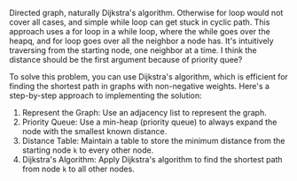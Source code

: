 Directed graph, naturally Dijkstra's algorithm. Otherwise for loop would not cover all cases, and simple while loop can get stuck in cyclic path. This approach uses a for loop in a while loop, where the while goes over the heapq, and for loop goes over all the neighbor a node has. It's intuitively traversing from the starting node, one neighbor at a time. I think the distance should be the first argument because of priority quee?

To solve this problem, you can use Dijkstra's algorithm, which is efficient for finding the shortest path in graphs with non-negative weights. Here's a step-by-step approach to implementing the solution:

1. Represent the Graph: Use an adjacency list to represent the graph.
1. Priority Queue: Use a min-heap (priority queue) to always expand the node with the smallest known distance.
1. Distance Table: Maintain a table to store the minimum distance from the starting node `k` to every other node.
1. Dijkstra's Algorithm: Apply Dijkstra's algorithm to find the shortest path from node `k` to all other nodes.
​
